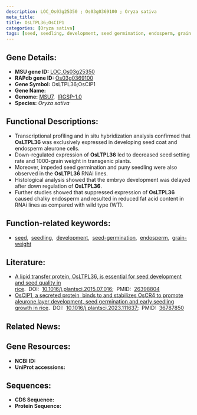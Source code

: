 ```yaml
---
description: LOC_Os03g25350 ; Os03g0369100 ; Oryza sativa
meta_title:
title: OsLTPL36;OsCIP1
categories: [Oryza sativa]
tags: [seed, seedling, development, seed germination, endosperm, grain weight]
---
```


## Gene Details:
- **MSU gene ID:** [LOC_Os03g25350](http://rice.uga.edu/cgi-bin/ORF_infopage.cgi?orf=LOC_Os03g25350)  
- **RAPdb gene ID:** [Os03g0369100](https://rapdb.dna.affrc.go.jp/locus/?name=Os03g0369100)  
- **Gene Symbol:** OsLTPL36;OsCIP1
- **Gene Name:**
- **Genome:**  [MSU7](http://rice.uga.edu/),&nbsp;&nbsp;[IRGSP-1.0](https://rapdb.dna.affrc.go.jp/download/irgsp1.html)
- **Species:** *Oryza sativa*

## Functional Descriptions:
   - Transcriptional profiling and in situ hybridization analysis confirmed that **OsLTPL36** was exclusively expressed in developing seed coat and endosperm aleurone cells.
   - Down-regulated expression of **OsLTPL36** led to decreased seed setting rate and 1000-grain weight in transgenic plants.
   - Moreover, impeded seed germination and puny seedling were also observed in the **OsLTPL36** RNAi lines.
   - Histological analysis showed that the embryo development was delayed after down regulation of **OsLTPL36**.
   - Further studies showed that suppressed expression of **OsLTPL36** caused chalky endosperm and resulted in reduced fat acid content in RNAi lines as compared with wild type (WT).

## Function-related keywords:
   - [seed](/tags/seed/),&nbsp;&nbsp;[seedling](/tags/seedling/),&nbsp;&nbsp;[development](/tags/development/),&nbsp;&nbsp;[seed-germination](/tags/seed-germination/),&nbsp;&nbsp;[endosperm](/tags/endosperm/),&nbsp;&nbsp;[grain-weight](/tags/grain-weight/)

## Literature:
   - [A lipid transfer protein, OsLTPL36, is essential for seed development and seed quality in rice](https://www.doi.org/10.1016/j.plantsci.2015.07.016).&nbsp;&nbsp;DOI:&nbsp;&nbsp;[10.1016/j.plantsci.2015.07.016](https://www.doi.org/10.1016/j.plantsci.2015.07.016);&nbsp;&nbsp;PMID:&nbsp;&nbsp;[26398804](https://pubmed.ncbi.nlm.nih.gov/26398804/)
   - [OsCIP1, a secreted protein, binds to and stabilizes OsCR4 to promote aleurone layer development, seed germination and early seedling growth in rice](https://www.doi.org/10.1016/j.plantsci.2023.111637).&nbsp;&nbsp;DOI:&nbsp;&nbsp;[10.1016/j.plantsci.2023.111637](https://www.doi.org/10.1016/j.plantsci.2023.111637);&nbsp;&nbsp;PMID:&nbsp;&nbsp;[36787850](https://pubmed.ncbi.nlm.nih.gov/36787850/)

## Related News:

## Gene Resources:
- **NCBI ID:**  []()
- **UniProt accessions:** [](https://www.uniprot.org/uniprotkb//entry)

## Sequences:
- **CDS Sequence:**
- **Protein Sequence:**
